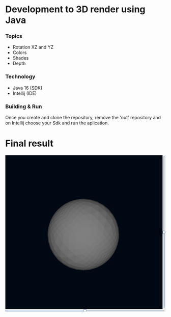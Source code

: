 # Development to 3D render using Java

### Topics
- Rotation XZ and YZ
- Colors
- Shades 
- Depth

### Technology
- Java 16 (SDK)
- Intellij (IDE)

### Building & Run
Once you create and clone the repository, remove the 'out' repository and on Intellij choose your Sdk and run the aplication.

# Final result

![Final Result of application](./assets/aplicationRun.png)